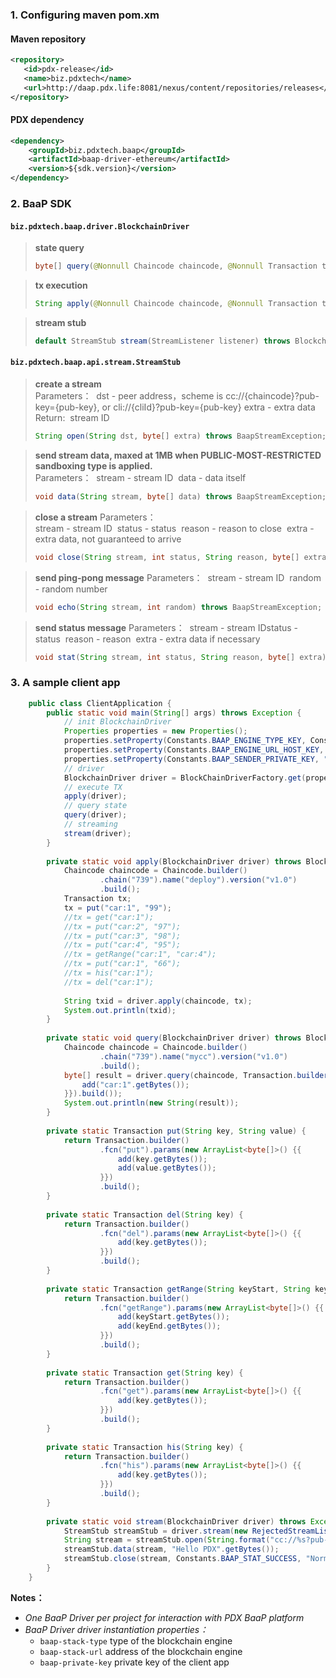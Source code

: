### 1. Configuring maven pom.xm

#### Maven repository
```xml
<repository>
   <id>pdx-release</id>
   <name>biz.pdxtech</name>
   <url>http://daap.pdx.life:8081/nexus/content/repositories/releases</url>
</repository>
```
#### PDX dependency
```xml
<dependency>
    <groupId>biz.pdxtech.baap</groupId>
    <artifactId>baap-driver-ethereum</artifactId>
    <version>${sdk.version}</version>
</dependency>
```
### 2. BaaP SDK 

#### `biz.pdxtech.baap.driver.BlockchainDriver`
> **state query**
> ```java
> byte[] query(@Nonnull Chaincode chaincode, @Nonnull Transaction tx) throws BlockChainDriverException;
> ```

> **tx execution**
> ```java
> String apply(@Nonnull Chaincode chaincode, @Nonnull Transaction tx) throws BlockChainDriverException;
> ```

> **stream stub**
> ```java
> default StreamStub stream(StreamListener listener) throws BlockchainDriverException ;
> ```

#### `biz.pdxtech.baap.api.stream.StreamStub`

> **create a stream**  
> Parameters：
> ​	dst    - peer address，scheme is cc://{chaincode}?pub-key={pub-key}, or cli://{cliId}?pub-key={pub-key}
> ​	extra - extra data 
> Return:
> ​	stream ID 
> ```java
> String open(String dst, byte[] extra) throws BaapStreamException;
> ```

> **send stream data, maxed at 1MB when PUBLIC-MOST-RESTRICTED sandboxing type is applied.**  
> Parameters：
> ​	stream  -   stream ID 
> ​	data    -   data itself
> ```java
> void data(String stream, byte[] data) throws BaapStreamException;
> ```

> **close a stream**
> Parameters：  
> ​	stream    -   stream ID
> ​	status     -    status
> ​	reason    -    reason to close
> ​	extra      -   extra data, not guaranteed to arrive
> ```java
> void close(String stream, int status, String reason, byte[] extra) throws BaapStreamException;
> ```

> **send ping-pong message**
> Parameters： 
> ​	stream   -   stream ID
> ​	random    - random number
> ```java
> void echo(String stream, int random) throws BaapStreamException;
> ```

> **send status message**
> Parameters： 
> ​	stream  - stream ID
> ​	status   - status
> ​	reason  - reason
> ​	extra    - extra data if necessary  
> ```java
> void stat(String stream, int status, String reason, byte[] extra) throws BaapStreamException;
> ```


### 3. A sample client app

```java
    public class ClientApplication {
    	public static void main(String[] args) throws Exception {
    		// init BlockchainDriver
    		Properties properties = new Properties();
    		properties.setProperty(Constants.BAAP_ENGINE_TYPE_KEY, Constants.BAAP_ENGINE_TYPE_ETHEREUM);
    		properties.setProperty(Constants.BAAP_ENGINE_URL_HOST_KEY, "http://10.0.0.136:8545/");
    		properties.setProperty(Constants.BAAP_SENDER_PRIVATE_KEY, "510c37d6ed45d8fd179276bfd785b610dac329ee578b245e9f693a1e1bd34065");
    		// driver
    		BlockchainDriver driver = BlockChainDriverFactory.get(properties);
    		// execute TX
    		apply(driver);
    		// query state
    		query(driver);
    		// streaming
    		stream(driver);
    	}
    	
    	private static void apply(BlockchainDriver driver) throws BlockchainDriverException {
    		Chaincode chaincode = Chaincode.builder()
    				.chain("739").name("deploy").version("v1.0")
    				.build();
    		Transaction tx;
    		tx = put("car:1", "99");
    		//tx = get("car:1");
    		//tx = put("car:2", "97");
    		//tx = put("car:3", "98");
    		//tx = put("car:4", "95");
    		//tx = getRange("car:1", "car:4");
    		//tx = put("car:1", "66");
    		//tx = his("car:1");
    		//tx = del("car:1");
    		
    		String txid = driver.apply(chaincode, tx);
    		System.out.println(txid);
    	}
    	
    	private static void query(BlockchainDriver driver) throws BlockchainDriverException {
    		Chaincode chaincode = Chaincode.builder()
    				.chain("739").name("mycc").version("v1.0")
    				.build();
    		byte[] result = driver.query(chaincode, Transaction.builder().fcn("get").params(new ArrayList<byte[]>() {{
    			add("car:1".getBytes());
    		}}).build());
    		System.out.println(new String(result));
    	}
    	
    	private static Transaction put(String key, String value) {
    		return Transaction.builder()
    				.fcn("put").params(new ArrayList<byte[]>() {{
    					add(key.getBytes());
    					add(value.getBytes());
    				}})
    				.build();
    	}
    	
    	private static Transaction del(String key) {
    		return Transaction.builder()
    				.fcn("del").params(new ArrayList<byte[]>() {{
    					add(key.getBytes());
    				}})
    				.build();
    	}
    	
    	private static Transaction getRange(String keyStart, String keyEnd) {
    		return Transaction.builder()
    				.fcn("getRange").params(new ArrayList<byte[]>() {{
    					add(keyStart.getBytes());
    					add(keyEnd.getBytes());
    				}})
    				.build();
    	}
    	
    	private static Transaction get(String key) {
    		return Transaction.builder()
    				.fcn("get").params(new ArrayList<byte[]>() {{
    					add(key.getBytes());
    				}})
    				.build();
    	}
    	
    	private static Transaction his(String key) {
    		return Transaction.builder()
    				.fcn("his").params(new ArrayList<byte[]>() {{
    					add(key.getBytes());
    				}})
    				.build();
    	}
    	
    	private static void stream(BlockchainDriver driver) throws Exception {
    		StreamStub streamStub = driver.stream(new RejectedStreamListener());
    		String stream = streamStub.open(String.format("cc://%s?pub-key=%s", "mycc:v1.0", ""), null);
    		streamStub.data(stream, "Hello PDX".getBytes());
    		streamStub.close(stream, Constants.BAAP_STAT_SUCCESS, "Normal", null);
    	}
    }
```

**Notes：**
* *One BaaP Driver per project for interaction with PDX BaaP platform*
* *BaaP Driver driver instantiation properties：*
   * `baap-stack-type` type of the blockchain engine
   * `baap-stack-url` address of the blockchain engine
   * `baap-private-key` private key of the client app

